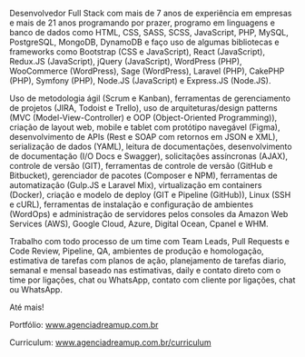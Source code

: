 Desenvolvedor Full Stack com mais de 7 anos de experiência em empresas e mais de 21 anos programando por prazer, programo em linguagens e banco de dados como HTML, CSS, SASS, SCSS, JavaScript, PHP, MySQL, PostgreSQL, MongoDB, DynamoDB e faço uso de algumas bibliotecas e frameworks como Bootstrap (CSS e JavaScript), React (JavaScript), Redux.JS (JavaScript), jQuery (JavaScript), WordPress (PHP), WooCommerce (WordPress), Sage (WordPress), Laravel (PHP), CakePHP (PHP), Symfony (PHP), Node.JS (JavaScript) e Express.JS (Node.JS).

Uso de metodologia ágil (Scrum e Kanban), ferramentas de gerenciamento de projetos (JIRA, Todoist e Trello), uso de arquiteturas/design patterns (MVC (Model-View-Controller) e OOP (Object-Oriented Programming)), criação de layout web, mobile e tablet com protótipo navegável (Figma), desenvolvimento de APIs (Rest e SOAP com retornos em JSON e XML), serialização de dados (YAML), leitura de documentações, desenvolvimento de documentação (I/O Docs e Swagger), solicitações assíncronas (AJAX), controle de versão (GIT), ferramentas de controle de versão (GitHub e Bitbucket), gerenciador de pacotes (Composer e NPM), ferramentas de automatização (Gulp.JS e Laravel Mix), virtualização em containers (Docker), criação e modelo de deploy (GIT e Pipeline (GitHub)), Linux (SSH e cURL), ferramentas de instalação e configuração de ambientes (WordOps) e administração de servidores pelos consoles da Amazon Web Services (AWS), Google Cloud, Azure, Digital Ocean, Cpanel e WHM.

Trabalho com todo processo de um time com Team Leads, Pull Requests e Code Review, Pipeline, QA, ambientes de produção e homologação, estimativa de tarefas com planos de ação, planejamento de tarefas diario, semanal e mensal baseado nas estimativas, daily e contato direto com o time por ligações, chat ou WhatsApp, contato com cliente por ligações, chat ou WhatsApp.

Até mais!

Portfólio:
www.agenciadreamup.com.br

Curriculum:
www.agenciadreamup.com.br/curriculum

